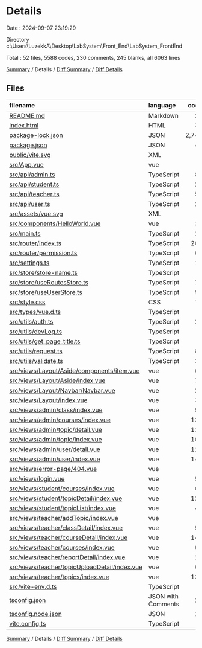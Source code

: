 # Details

Date : 2024-09-07 23:19:29

Directory c:\\Users\\LuzekkA\\Desktop\\LabSystem\\Front_End\\LabSystem_FrontEnd

Total : 52 files,  5588 codes, 230 comments, 245 blanks, all 6063 lines

[Summary](results.md) / Details / [Diff Summary](diff.md) / [Diff Details](diff-details.md)

## Files
| filename | language | code | comment | blank | total |
| :--- | :--- | ---: | ---: | ---: | ---: |
| [README.md](/README.md) | Markdown | 26 | 0 | 8 | 34 |
| [index.html](/index.html) | HTML | 33 | 0 | 3 | 36 |
| [package-lock.json](/package-lock.json) | JSON | 2,745 | 0 | 1 | 2,746 |
| [package.json](/package.json) | JSON | 41 | 0 | 1 | 42 |
| [public/vite.svg](/public/vite.svg) | XML | 1 | 0 | 0 | 1 |
| [src/App.vue](/src/App.vue) | vue | 7 | 0 | 2 | 9 |
| [src/api/admin.ts](/src/api/admin.ts) | TypeScript | 85 | 11 | 8 | 104 |
| [src/api/student.ts](/src/api/student.ts) | TypeScript | 29 | 0 | 3 | 32 |
| [src/api/teacher.ts](/src/api/teacher.ts) | TypeScript | 56 | 5 | 8 | 69 |
| [src/api/user.ts](/src/api/user.ts) | TypeScript | 23 | 5 | 3 | 31 |
| [src/assets/vue.svg](/src/assets/vue.svg) | XML | 1 | 0 | 0 | 1 |
| [src/components/HelloWorld.vue](/src/components/HelloWorld.vue) | vue | 32 | 0 | 7 | 39 |
| [src/main.ts](/src/main.ts) | TypeScript | 17 | 0 | 0 | 17 |
| [src/router/index.ts](/src/router/index.ts) | TypeScript | 200 | 45 | 5 | 250 |
| [src/router/permission.ts](/src/router/permission.ts) | TypeScript | 68 | 18 | 5 | 91 |
| [src/settings.ts](/src/settings.ts) | TypeScript | 17 | 2 | 0 | 19 |
| [src/store/store-name.ts](/src/store/store-name.ts) | TypeScript | 6 | 0 | 0 | 6 |
| [src/store/useRoutesStore.ts](/src/store/useRoutesStore.ts) | TypeScript | 75 | 4 | 7 | 86 |
| [src/store/useUserStore.ts](/src/store/useUserStore.ts) | TypeScript | 94 | 20 | 5 | 119 |
| [src/style.css](/src/style.css) | CSS | 70 | 0 | 10 | 80 |
| [src/types/vue.d.ts](/src/types/vue.d.ts) | TypeScript | 5 | 0 | 0 | 5 |
| [src/utils/auth.ts](/src/utils/auth.ts) | TypeScript | 20 | 4 | 3 | 27 |
| [src/utils/devLog.ts](/src/utils/devLog.ts) | TypeScript | 6 | 0 | 0 | 6 |
| [src/utils/get_page_title.ts](/src/utils/get_page_title.ts) | TypeScript | 8 | 0 | 0 | 8 |
| [src/utils/request.ts](/src/utils/request.ts) | TypeScript | 82 | 33 | 13 | 128 |
| [src/utils/validate.ts](/src/utils/validate.ts) | TypeScript | 38 | 41 | 10 | 89 |
| [src/views/Layout/Aside/components/item.vue](/src/views/Layout/Aside/components/item.vue) | vue | 68 | 3 | 6 | 77 |
| [src/views/Layout/Aside/index.vue](/src/views/Layout/Aside/index.vue) | vue | 71 | 0 | 5 | 76 |
| [src/views/Layout/Navbar/Navbar.vue](/src/views/Layout/Navbar/Navbar.vue) | vue | 25 | 0 | 3 | 28 |
| [src/views/Layout/index.vue](/src/views/Layout/index.vue) | vue | 35 | 0 | 2 | 37 |
| [src/views/admin/class/index.vue](/src/views/admin/class/index.vue) | vue | 99 | 26 | 5 | 130 |
| [src/views/admin/courses/index.vue](/src/views/admin/courses/index.vue) | vue | 130 | 2 | 7 | 139 |
| [src/views/admin/topic/detail.vue](/src/views/admin/topic/detail.vue) | vue | 114 | 0 | 8 | 122 |
| [src/views/admin/topic/index.vue](/src/views/admin/topic/index.vue) | vue | 102 | 0 | 11 | 113 |
| [src/views/admin/user/detail.vue](/src/views/admin/user/detail.vue) | vue | 122 | 0 | 9 | 131 |
| [src/views/admin/user/index.vue](/src/views/admin/user/index.vue) | vue | 147 | 3 | 8 | 158 |
| [src/views/error-page/404.vue](/src/views/error-page/404.vue) | vue | 3 | 0 | 1 | 4 |
| [src/views/login.vue](/src/views/login.vue) | vue | 97 | 0 | 12 | 109 |
| [src/views/student/courses/index.vue](/src/views/student/courses/index.vue) | vue | 61 | 0 | 1 | 62 |
| [src/views/student/topicDetail/index.vue](/src/views/student/topicDetail/index.vue) | vue | 127 | 0 | 16 | 143 |
| [src/views/student/topicList/index.vue](/src/views/student/topicList/index.vue) | vue | 43 | 0 | 2 | 45 |
| [src/views/teacher/addTopic/index.vue](/src/views/teacher/addTopic/index.vue) | vue | 7 | 0 | 1 | 8 |
| [src/views/teacher/classDetail/index.vue](/src/views/teacher/classDetail/index.vue) | vue | 94 | 0 | 5 | 99 |
| [src/views/teacher/courseDetail/index.vue](/src/views/teacher/courseDetail/index.vue) | vue | 141 | 0 | 15 | 156 |
| [src/views/teacher/courses/index.vue](/src/views/teacher/courses/index.vue) | vue | 60 | 0 | 1 | 61 |
| [src/views/teacher/reportDetail/index.vue](/src/views/teacher/reportDetail/index.vue) | vue | 25 | 0 | 4 | 29 |
| [src/views/teacher/topicUploadDetail/index.vue](/src/views/teacher/topicUploadDetail/index.vue) | vue | 60 | 0 | 3 | 63 |
| [src/views/teacher/topics/index.vue](/src/views/teacher/topics/index.vue) | vue | 135 | 4 | 11 | 150 |
| [src/vite-env.d.ts](/src/vite-env.d.ts) | TypeScript | 0 | 1 | 1 | 2 |
| [tsconfig.json](/tsconfig.json) | JSON with Comments | 22 | 2 | 3 | 27 |
| [tsconfig.node.json](/tsconfig.node.json) | JSON | 10 | 0 | 1 | 11 |
| [vite.config.ts](/vite.config.ts) | TypeScript | 5 | 1 | 2 | 8 |

[Summary](results.md) / Details / [Diff Summary](diff.md) / [Diff Details](diff-details.md)